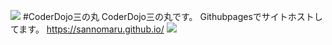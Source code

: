 <img src="https://sannomaru.github.io/dojologo.png"></img>
#CoderDojo三の丸
CoderDojo三の丸です。
Githubpagesでサイトホストしてます。
https://sannomaru.github.io/
<img src="https://sannomaru.github.io/dojologo.png"></img>

